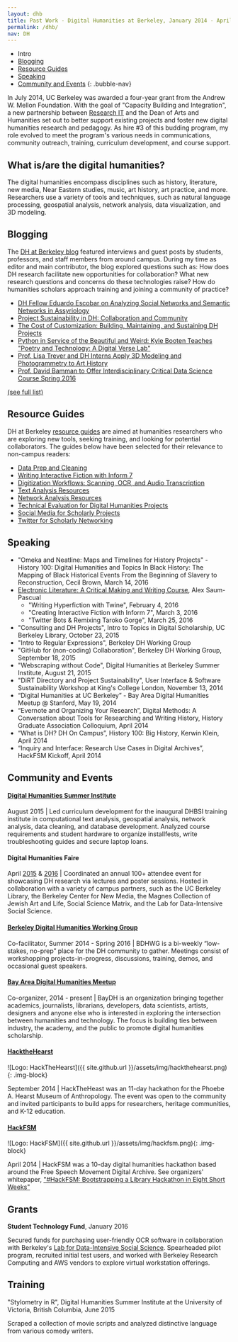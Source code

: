 ```yaml
---
layout: dhb
title: Past Work - Digital Humanities at Berkeley, January 2014 - April 2016
permalink: /dhb/
nav: DH
---
```


- Intro
- [Blogging](#blogging)
- [Resource Guides](#resource-guides)
- [Speaking](#speaking)
- [Community and Events](#community-and-events)
{: .bubble-nav}

In July 2014, UC Berkeley was awarded a four-year grant from the Andrew W. Mellon Foundation. With the goal of "Capacity Building and Integration", a new partnership between [Research IT](http://research-it.berkeley.edu) and the Dean of Arts and Humanities set out to better support existing projects and foster new digital humanities research and pedagogy. As hire #3 of this budding program, my role evolved to meet the program's various needs in communications, community outreach, training, curriculum development, and course support.

## What is/are the digital humanities? 
The digital humanities encompass disciplines such as history, literature, new media, Near Eastern studies, music, art history, art practice, and more. Researchers use a variety of tools and techniques, such as natural language processing, geospatial analysis, network analysis, data visualization, and 3D modeling. 

## Blogging
The [DH at Berkeley blog](http://digitalhumanities.berkeley.edu/blog) featured interviews and guest posts by students, professors, and staff members from around campus. During my time as editor and main contributor, the blog explored questions such as: How does DH research facilitate new opportunities for collaboration? What new research questions and concerns do these technologies raise? How do humanities scholars approach training and joining a community of practice?  

- [DH Fellow Eduardo Escobar on Analyzing Social Networks and Semantic Networks in Assyriology](http://digitalhumanities.berkeley.edu/blog/15/11/24/dh-fellow-eduardo-escobar-analyzing-social-networks-and-semantic-networks-assyriology)
- [Project Sustainability in DH: Collaboration and Community](http://digitalhumanities.berkeley.edu/blog/15/05/01/project-sustainability-dh-collaboration-and-community)
- [The Cost of Customization: Building, Maintaining, and Sustaining DH Projects](http://digitalhumanities.berkeley.edu/blog/15/04/23/cost-customization-building-maintaining-and-sustaining-dh-projects)
- [Python in Service of the Beautiful and Weird: Kyle Booten Teaches "Poetry and Technology: A Digital Verse Lab"](http://digitalhumanities.berkeley.edu/blog/15/08/16/python-service-beautiful-and-weird-kyle-booten-teaches-poetry-and-technology-digital)
- [Prof. Lisa Trever and DH Interns Apply 3D Modeling and Photogrammetry to Art History](http://digitalhumanities.berkeley.edu/blog/15/09/02/prof-lisa-trever-and-dh-interns-apply-3d-modeling-and-photogrammetry-art-history)
- [Prof. David Bamman to Offer Interdisciplinary Critical Data Science Course Spring 2016](http://digitalhumanities.berkeley.edu/blog/15/11/09/prof-david-bamman-offer-interdisciplinary-critical-data-science-course-spring-2016)

[(see full list)](/dhb/blogging)

## Resource Guides
DH at Berkeley [resource guides](http://digitalhumanities.berkeley.edu/resources) are aimed at humanities researchers who are exploring new tools, seeking training, and looking for potential collaborators. The guides below have been selected for their relevance to non-campus readers:

- [Data Prep and Cleaning](http://digitalhumanities.berkeley.edu/data-prep-and-cleaning)
- [Writing Interactive Fiction with Inform 7](http://digitalhumanities.berkeley.edu/writing-interactive-fiction-inform-7)
- [Digitization Workflows: Scanning, OCR, and Audio Transcription](http://digitalhumanities.berkeley.edu/resources/digitization-workflows-scanning-ocr-and-audio-transcription)
- [Text Analysis Resources](http://digitalhumanities.berkeley.edu/resources/text-analysis-resources)
- [Network Analysis Resources](http://digitalhumanities.berkeley.edu/resources/network-analysis-resources)
- [Technical Evaluation for Digital Humanities Projects](http://digitalhumanities.berkeley.edu/resources/technical-evaluation-digital-humanities-projects)
- [Social Media for Scholarly Projects](http://digitalhumanities.berkeley.edu/resources/social-media-scholarly-projects)
- [Twitter for Scholarly Networking](http://digitalhumanities.berkeley.edu/twitter-scholarly-networking)

## Speaking

- "Omeka and Neatline: Maps and Timelines for History Projects" - History 100: Digital Humanities and Topics In Black History: The Mapping of Black Historical Events From the Beginning of Slavery to Reconstruction, Cecil Brown, March 14, 2016
- [Electronic Literature: A Critical Making and Writing Course](http://eliterature.digitalhumanities.berkeley.edu/), Alex Saum-Pascual
    - "Writing Hyperfiction with Twine", February 4, 2016
    - "Creating Interactive Fiction with Inform 7", March 3, 2016
    - "Twitter Bots & Remixing Taroko Gorge", March 25, 2016
- "Consulting and DH Projects", Intro to Topics in Digital Scholarship, UC Berkeley Library, October 23, 2015
- "Intro to Regular Expressions", Berkeley DH Working Group 
- "GitHub for (non-coding) Collaboration", Berkeley DH Working Group, September 18, 2015
- "Webscraping without Code", Digital Humanities at Berkeley Summer Institute, August 21, 2015
- "DiRT Directory and Project Sustainability", User Interface & Software Sustainability Workshop at King's College London, November 13, 2014
- “Digital Humanities at UC Berkeley” - Bay Area Digital Humanities Meetup @ Stanford, May 19, 2014
- “Evernote and Organizing Your Research”, Digital Methods: A Conversation about Tools for Researching and Writing History, History Graduate Association Colloquium, April 2014
- “What is DH? DH On Campus”, History 100: Big History, Kerwin Klein, April 2014
- “Inquiry and Interface: Research Use Cases in Digital Archives”, HackFSM Kickoff, April 2014

## Community and Events

#### [Digital Humanities Summer Institute](http://digitalhumanities.berkeley.edu/summer-institute-2015)
August 2015 \| Led curriculum development for the inaugural DHBSI training institute in computational text analysis, geospatial analysis, network analysis, data cleaning, and database development. Analyzed course requirements and student hardware to organize installfests, write troubleshooting guides and secure laptop loans.

#### Digital Humanities Faire
April [2015](http://digitalhumanities.berkeley.edu/blog/15/04/15/dh-community-gathers-3rd-berkeley-digital-humanities-faire) & [2016](http://digitalhumanities.berkeley.edu/dhfaire2016) \| Coordinated an annual 100+ attendee event for showcasing DH research via lectures and poster sessions. Hosted in collaboration with a variety of campus partners, such as the UC Berkeley Library, the Berkeley Center for New Media, the Magnes Collection of Jewish Art and Life, Social Science Matrix, and the Lab for Data-Intensive Social Science.

#### [Berkeley Digital Humanities Working Group](http://berkeley-dhwg.org/)

Co-facilitator, Summer 2014 - Spring 2016 \| BDHWG  is a bi-weekly “low-stakes, no-prep” place for the DH community to gather. Meetings consist of workshopping projects-in-progress, discussions, training, demos, and occasional guest speakers.

#### [Bay Area Digital Humanities Meetup](http://www.meetup.com/BayAreaDH/)
Co-organizer, 2014 - present \| BayDH is an organization bringing together academics, journalists, librarians, developers, data scientists, artists, designers and anyone else who is interested in exploring the intersection between humanities and technology. The focus is building ties between industry, the academy, and the public to promote digital humanities scholarship.

#### [HacktheHearst](http://digitalhumanities.berkeley.edu/projects/hackthehearst)
![Logo: HackTheHearst]({{ site.github.url }}/assets/img/hackthehearst.png){: .img-block}

September 2014 \| HackTheHeast was an 11-day hackathon for the Phoebe A. Hearst Museum of Anthropology. The event was open to the community and invited participants to build apps for researchers, heritage communities, and K-12 education.

#### [HackFSM](http://digitalhumanities.berkeley.edu/projects/hackfsm)
![Logo: HackFSM]({{ site.github.url }}/assets/img/hackfsm.png){: .img-block}

April 2014 \| HackFSM was a 10-day digital humanities hackathon based around the Free Speech Movement Digital Archive. See organizers' whitepaper, ["#HackFSM: Bootstrapping a Library Hackathon in Eight Short Weeks"](http://research-it.berkeley.edu/publications/hackfsm-bootstrapping-library-hackathon-eight-short-weeks)

## Grants
**Student Technology Fund**, January 2016

Secured funds for purchasing user-friendly OCR software in collaboration with Berkeley's [Lab for Data-Intensive Social Science](http://dlab.berkeley.edu/). Spearheaded pilot program, recruited initial test users, and worked with Berkeley Research Computing and AWS vendors to explore virtual workstation offerings.
 
## Training
"Stylometry in R", Digital Humanities Summer Institute at the University of Victoria, British Columbia, June 2015

Scraped a collection of movie scripts and analyzed distinctive language from various comedy writers.
